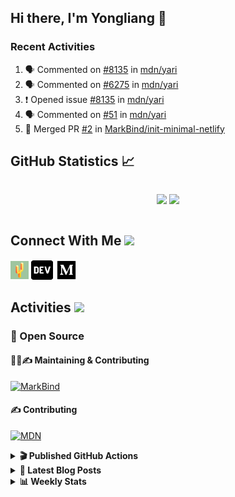 ## Hi there, I'm Yongliang 👋

### Recent Activities

<!--START_SECTION:activity-->
1. 🗣 Commented on [#8135](https://github.com/mdn/yari/issues/8135) in [mdn/yari](https://github.com/mdn/yari)
2. 🗣 Commented on [#6275](https://github.com/mdn/yari/issues/6275) in [mdn/yari](https://github.com/mdn/yari)
3. ❗️ Opened issue [#8135](https://github.com/mdn/yari/issues/8135) in [mdn/yari](https://github.com/mdn/yari)
4. 🗣 Commented on [#51](https://github.com/mdn/yari/issues/51) in [mdn/yari](https://github.com/mdn/yari)
5. 🎉 Merged PR [#2](https://github.com/MarkBind/init-minimal-netlify/pull/2) in [MarkBind/init-minimal-netlify](https://github.com/MarkBind/init-minimal-netlify)
<!--END_SECTION:activity-->

## GitHub Statistics :chart_with_upwards_trend:
<div align="center">
<div style="display: flex; align-items: center; justify-content: center;">

[![](https://github-readme-stats-tlylt.vercel.app/api?username=tlylt&show_icons=true&theme=tokyonight&hide_border=true&locale=en)](https://github.com/tlylt)
[![](https://github-readme-streak-stats.herokuapp.com/?user=tlylt&theme=tokyonight&hide_border=true)](https://github.com/tlylt)
</div>
</div>

## Connect With Me <img src="https://media.giphy.com/media/2wh5K5yE3ulp3xgYcG/giphy-downsized.gif" width="30">

<a href="https://www.yongliangliu.com/" target="_blank"><img align="center" src="static/site-icon.png" alt="yongliangliu.com" height="29" width="29" /></a>
<a href="https://dev.to/tlylt" target="_blank"><img align="center" src="static/dev-badge.svg" alt="dev.to/tlylt" height="35" width="35" /></a>
<a href="https://tlylt.medium.com" target="_blank"><img align="center" src="static/medium.png" alt="tlylt.medium.com" height="35" width="35" /></a>

## Activities <img src="https://media.giphy.com/media/WUlplcMpOCEmTGBtBW/giphy.gif" width="30">

### 🔭 Open Source

#### 👷‍♂️✍️ Maintaining & Contributing
[![MarkBind](https://github-readme-stats-tlylt.vercel.app/api/pin/?username=markbind&repo=markbind)](https://github.com/MarkBind/markbind)

#### ✍️ Contributing
[![MDN](https://github-readme-stats-tlylt.vercel.app/api/pin/?username=mdn&repo=content)](https://github.com/mdn/content)

<details>
<summary> <b>🎬 Published GitHub Actions </b> </summary>

[![install-graphviz](https://github-readme-stats-tlylt.vercel.app/api/pin/?username=tlylt&repo=install-graphviz)](https://github.com/tlylt/install-graphviz)

[![reposense-action](https://github-readme-stats-tlylt.vercel.app/api/pin/?username=tlylt&repo=reposense-action)](https://github.com/tlylt/reposense-action)

[![markbin-action](https://github-readme-stats-tlylt.vercel.app/api/pin/?username=markbind&repo=markbind-action)](https://github.com/MarkBind/markbind-action)

</details>

<details>
<summary> <b>📕 Latest Blog Posts</b> </summary>

<!-- BLOG-POST-LIST:START -->
- [Creating a regex-based Markdown parser in TypeScript](https://www.yongliangliu.com/blog/rmark/)
- [Create VSCode Snippets for Markdown Blog Workflows](https://www.yongliangliu.com/blog/vscode-snippets/)
- [My Journey into Open Source](https://www.yongliangliu.com/blog/my-journey-into-open-source/)
- [Resources for Orbital CP2106 Independent Software Development Project](https://www.yongliangliu.com/blog/orbital-prep/)
- [A Brief Description of Ransomware Attacks](https://www.yongliangliu.com/blog/ransomware-essay/)
<!-- BLOG-POST-LIST:END -->

</details>

<details>
<summary> <b>📊 Weekly Stats</b> </summary>

<!--START_SECTION:waka-->
![Code Time](http://img.shields.io/badge/Code%20Time-776%20hrs%2056%20mins-blue)

**🐱 My GitHub Data** 

> 🏆 398 Contributions in the Year 2023
 > 
> 📦 425.8 kB Used in GitHub's Storage 
 > 
> 🚫 Not Opted to Hire
 > 
> 📜 151 Public Repositories 
 > 
> 🔑 27 Private Repositories  
 > 
**I'm an Early 🐤** 

```text
🌞 Morning    241 commits    ██████░░░░░░░░░░░░░░░░░░░   27.17% 
🌆 Daytime    237 commits    ██████░░░░░░░░░░░░░░░░░░░   26.72% 
🌃 Evening    348 commits    █████████░░░░░░░░░░░░░░░░   39.23% 
🌙 Night      61 commits     █░░░░░░░░░░░░░░░░░░░░░░░░   6.88%

```
📅 **I'm Most Productive on Friday** 

```text
Monday       105 commits    ███░░░░░░░░░░░░░░░░░░░░░░   11.84% 
Tuesday      93 commits     ██░░░░░░░░░░░░░░░░░░░░░░░   10.48% 
Wednesday    144 commits    ████░░░░░░░░░░░░░░░░░░░░░   16.23% 
Thursday     136 commits    ███░░░░░░░░░░░░░░░░░░░░░░   15.33% 
Friday       197 commits    █████░░░░░░░░░░░░░░░░░░░░   22.21% 
Saturday     100 commits    ██░░░░░░░░░░░░░░░░░░░░░░░   11.27% 
Sunday       112 commits    ███░░░░░░░░░░░░░░░░░░░░░░   12.63%

```


📊 **This Week I Spent My Time On** 

```text
⌚︎ Time Zone: Asia/Singapore

💬 Programming Languages: 
Markdown                 17 hrs 16 mins      █████████████████████░░░░   84.25% 
C#                       1 hr 13 mins        █░░░░░░░░░░░░░░░░░░░░░░░░   5.99% 
YAML                     37 mins             ░░░░░░░░░░░░░░░░░░░░░░░░░   3.05% 
HTML                     25 mins             ░░░░░░░░░░░░░░░░░░░░░░░░░   2.11% 
Text                     22 mins             ░░░░░░░░░░░░░░░░░░░░░░░░░   1.83%

```


 Last Updated on 06/02/2023 00:36:06 UTC
<!--END_SECTION:waka-->

</details>
